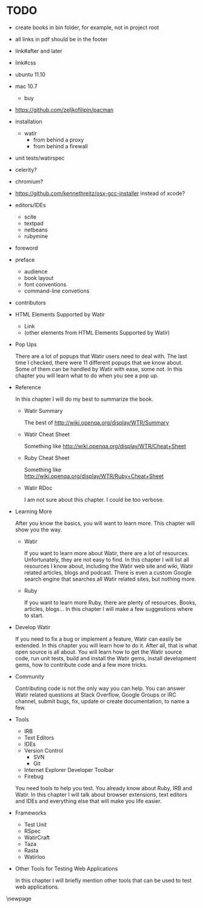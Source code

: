 # TODO

- create books in bin folder, for example, not in project root

- all links in pdf should be in the footer

- link#after and later
- link#css

- ubuntu 11.10

- mac 10.7
  - buy

- https://github.com/zeljkofilipin/pacman

- installation
  - watir
    - from behind a proxy
    - from behind a firewall

- unit tests/watirspec
- celerity?
- chromium?
- https://github.com/kennethreitz/osx-gcc-installer instead of xcode?
- editors/IDEs
  - scite
  - textpad
  - netbeans
  - rubymine

- foreword
- preface
  - audience
  - book layout
  - font conventions
  - command-line convetions
- contributors

- HTML Elements Supported by Watir
  - Link
  - (other elements from HTML Elements Supported by Watir)
- Pop Ups

  There are a lot of popups that Watir users need to deal with. The last time I checked, there were 11 different popups that we know about. Some of them can be handled by Watir with ease, some not. In this chapter you will learn what to do when you see a pop up.

- Reference

  In this chapter I will do my best to summarize the book.

  - Watir Summary

      The best of http://wiki.openqa.org/display/WTR/Summary

  - Watir Cheat Sheet

      Something like http://wiki.openqa.org/display/WTR/Cheat+Sheet

  - Ruby Cheat Sheet

      Something like http://wiki.openqa.org/display/WTR/Ruby+Cheat+Sheet

  - Watir RDoc

      I am not sure about this chapter. I could be too verbose.

- Learning More

  After you know the basics, you will want to learn more. This chapter will show you the way.

  - Watir

      If you want to learn more about Watir, there are a lot of resources. Unfortunately, they are not easy to find. In this chapter I will list all resources I know about, including the Watir web site and wiki, Watir related articles, blogs and podcast. There is even a custom Google search engine that searches all Watir related sites, but nothing more.

  - Ruby

      If you want to learn more Ruby, there are plenty of resources. Books, articles, blogs... In this chapter I will make a few suggestions where to start.

- Develop Watir

  If you need to fix a bug or implement a feature, Watir can easily be extended. In this chapter you will learn how to do it. After all, that is what open source is all about. You will learn how to get the Watir source code, run unit tests, build and install the Watir gems, install development gems, how to contribute code and a few more tricks.

- Community

  Contributing code is not the only way you can help. You can answer Watir related questions at Stack Overflow, Google Groups or IRC channel, submit bugs, fix, update or create documentation, to name a few.

- Tools
  - IRB
  - Text Editors
  - IDEs
  - Version Control
     - SVN
     - Git
  - Internet Explorer Developer Toolbar
  - Firebug

  You need tools to help you test. You already know about Ruby, IRB and Watir. In this chapter I will talk about browser extensions, text editors and IDEs and everything else that will make you life easier.

- Frameworks
  - Test Unit
  - RSpec
  - WatirCraft
  - Taza
  - Rasta
  - Watirloo

- Other Tools for Testing Web Applications

  In this chapter I will briefly mention other tools that can be used to test web applications.

\newpage

